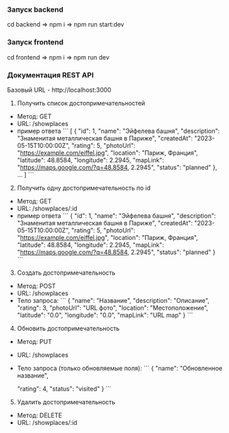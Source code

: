 ### Запуск backend

cd backend => npm i => npm run start:dev

### Запуск frontend

cd frontend => npm i => npm run dev

### Документация REST API

Базовый URL - http://localhost:3000

1. Получить список достопримечательностей

- Метод: GET
- URL: /showplaces
- пример ответа
  \```
  [
  {
  "id": 1,
  "name": "Эйфелева башня",
  "description": "Знаменитая металлическая башня в Париже",
  "createdAt": "2023-05-15T10:00:00Z",
  "rating": 5,
  "photoUrl": "https://example.com/eiffel.jpg",
  "location": "Париж, Франция",
  "latitude": 48.8584,
  "longitude": 2.2945,
  "mapLink": "https://maps.google.com/?q=48.8584, 2.2945",
  "status": "planned"
  },
  ...
  ]
  \```

2. Получить одну достопримечательность по id

- Метод: GET
- URL: /showplaces/:id
- пример ответа
  \```
  {
  "id": 1,
  "name": "Эйфелева башня",
  "description": "Знаменитая металлическая башня в Париже",
  "createdAt": "2023-05-15T10:00:00Z",
  "rating": 5,
  "photoUrl": "https://example.com/eiffel.jpg",
  "location": "Париж, Франция",
  "latitude": 48.8584,
  "longitude": 2.2945,
  "mapLink": "https://maps.google.com/?q=48.8584, 2.2945",
  "status": "planned"
  }
  \```

3. Создать достопримечательность

- Метод: POST
- URL: /showplaces
- Тело запроса:
  \```
  {
  "name": "Название",
  "description": "Описание",
  "rating": 3,
  "photoUrl": "URL фото",
  "location": "Местоположение",
  "latitude": "0.0",
  "longitude": "0.0",
  "mapLink": "URL map"
  }
  \```

4.  Обновить достопримечательность

- Метод: PUT
- URL: /showplaces
- Тело запроса (только обновляемые поля):
  \```
  {
  "name": "Обновленное название",

  "rating": 4,
  "status": "visited"
  }
  \```

5. Удалить достопримечательность

- Метод: DELETE
- URL: /showplaces/:id
